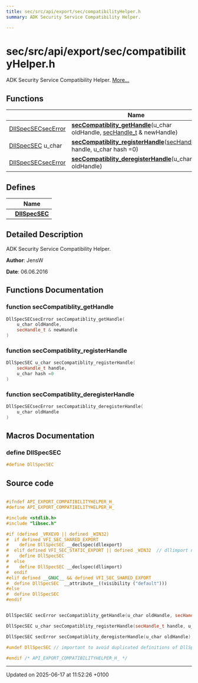 ```yaml
---
title: sec/src/api/export/sec/compatibilityHelper.h
summary: ADK Security Service Compatibility Helper. 

---
```


# sec/src/api/export/sec/compatibilityHelper.h

ADK Security Service Compatibility Helper.  [More...](#detailed-description)

## Functions

|                | Name           |
| -------------- | -------------- |
| [DllSpecSEC](seclogging_8h.md#define-dllspecsec)[secError](namespacecom__adksec__cmd.md#enum-secerror) | **[secCompatiblity_getHandle](compatibility_helper_8h.md#function-seccompatiblity-gethandle)**(u_char oldHandle, [secHandle_t](namespacecom__adksec__cmd.md#typedef-sechandle-t) & newHandle) |
| [DllSpecSEC](seclogging_8h.md#define-dllspecsec) u_char | **[secCompatiblity_registerHandle](compatibility_helper_8h.md#function-seccompatiblity-registerhandle)**([secHandle_t](namespacecom__adksec__cmd.md#typedef-sechandle-t) handle, u_char hash =0) |
| [DllSpecSEC](seclogging_8h.md#define-dllspecsec)[secError](namespacecom__adksec__cmd.md#enum-secerror) | **[secCompatiblity_deregisterHandle](compatibility_helper_8h.md#function-seccompatiblity-deregisterhandle)**(u_char oldHandle) |

## Defines

|                | Name           |
| -------------- | -------------- |
|  | **[DllSpecSEC](compatibility_helper_8h.md#define-dllspecsec)**  |

## Detailed Description

ADK Security Service Compatibility Helper. 

**Author**: JensW

**Date**: 06.06.2016 

## Functions Documentation

### function secCompatiblity_getHandle

```cpp
DllSpecSECsecError secCompatiblity_getHandle(
    u_char oldHandle,
    secHandle_t & newHandle
)
```


### function secCompatiblity_registerHandle

```cpp
DllSpecSEC u_char secCompatiblity_registerHandle(
    secHandle_t handle,
    u_char hash =0
)
```


### function secCompatiblity_deregisterHandle

```cpp
DllSpecSECsecError secCompatiblity_deregisterHandle(
    u_char oldHandle
)
```




## Macros Documentation

### define DllSpecSEC

```cpp
#define DllSpecSEC 
```


## Source code

```cpp

#ifndef API_EXPORT_COMPATIBILITYHELPER_H_
#define API_EXPORT_COMPATIBILITYHELPER_H_

#include <stdlib.h>
#include "libsec.h"

#if (defined _VRXEVO || defined _WIN32)
#  if defined VFI_SEC_SHARED_EXPORT
#    define DllSpecSEC __declspec(dllexport)
#  elif defined VFI_SEC_STATIC_EXPORT || defined _WIN32  // dllimport not required for Windows
#    define DllSpecSEC
#  else
#    define DllSpecSEC __declspec(dllimport)
#  endif
#elif defined __GNUC__ && defined VFI_SEC_SHARED_EXPORT
#  define DllSpecSEC  __attribute__((visibility ("default")))
#else
#  define DllSpecSEC
#endif


DllSpecSEC secError secCompatiblity_getHandle(u_char oldHandle, secHandle_t& newHandle);

DllSpecSEC u_char secCompatiblity_registerHandle(secHandle_t handle, u_char hash = 0);

DllSpecSEC secError secCompatiblity_deregisterHandle(u_char oldHandle);

#undef DllSpecSEC // important to avoid duplicated definitions of DllSpec with other component header files

#endif /* API_EXPORT_COMPATIBILITYHELPER_H_ */
```


-------------------------------

Updated on 2025-06-17 at 11:52:26 +0100
